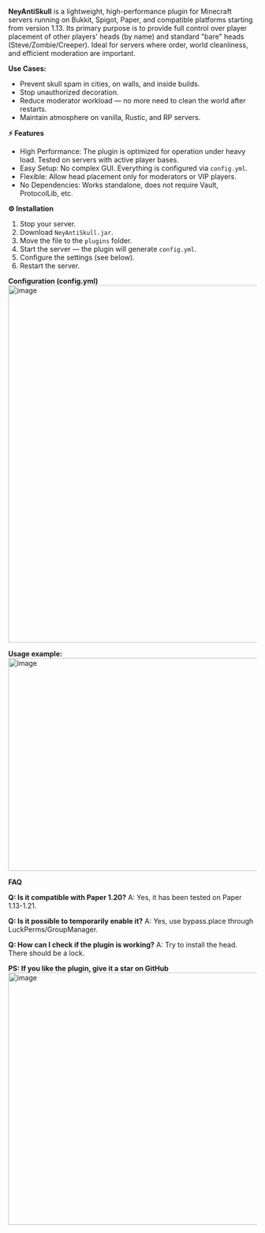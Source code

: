 **NeyAntiSkull** is a lightweight, high-performance plugin for Minecraft servers running on Bukkit, Spigot, Paper, and compatible platforms starting from version 1.13. Its primary purpose is to provide full control over player placement of other players' heads (by name) and standard "bare" heads (Steve/Zombie/Creeper). Ideal for servers where order, world cleanliness, and efficient moderation are important.

**Use Cases:**
- Prevent skull spam in cities, on walls, and inside builds.
- Stop unauthorized decoration.
- Reduce moderator workload — no more need to clean the world after restarts.
- Maintain atmosphere on vanilla, Rustic, and RP servers.

**⚡ Features**
- High Performance: The plugin is optimized for operation under heavy load. Tested on servers with active player bases.
- Easy Setup: No complex GUI. Everything is configured via `config.yml`.
- Flexible: Allow head placement only for moderators or VIP players.
- No Dependencies: Works standalone, does not require Vault, ProtocolLib, etc.

**⚙️ Installation**
1. Stop your server.
2. Download `NeyAntiSkull.jar`.
3. Move the file to the `plugins` folder.
4. Start the server — the plugin will generate `config.yml`.
5. Configure the settings (see below).
6. Restart the server.

**Configuration (config.yml)**
<img width="775" height="725" alt="image" src="https://github.com/user-attachments/assets/8f3a9227-702d-4b00-9fa3-fcdef7882395" />

**Usage example:**
<img width="768" height="432" alt="image" src="https://github.com/user-attachments/assets/fc833765-a9f5-4108-987b-f1e68c09dcd7" />

**FAQ**

**Q: Is it compatible with Paper 1.20?**
A: Yes, it has been tested on Paper 1.13-1.21.

**Q: Is it possible to temporarily enable it?**
A: Yes, use bypass.place through LuckPerms/GroupManager.

**Q: How can I check if the plugin is working?**
A: Try to install the head. There should be a lock.

**PS: If you like the plugin, give it a star on GitHub**
<img width="768" height="512" alt="image" src="https://github.com/user-attachments/assets/071ca426-f1b4-426d-89b5-c449a31f0c64" />
